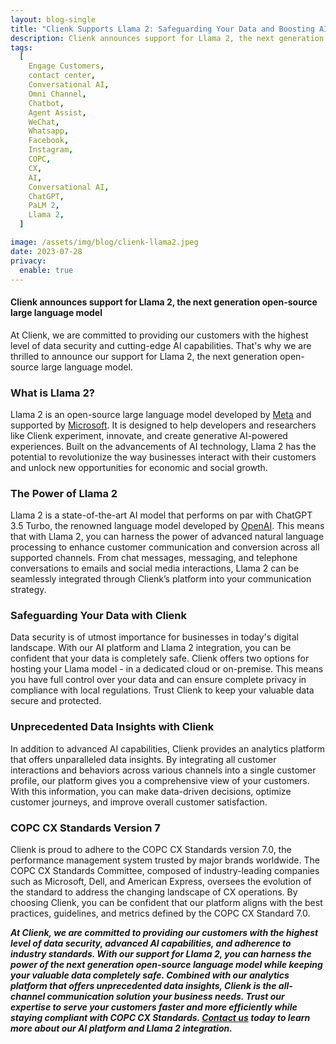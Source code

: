```yaml
---
layout: blog-single
title: "Clienk Supports Llama 2: Safeguarding Your Data and Boosting AI Capabilities"
description: Clienk announces support for Llama 2, the next generation open-source large language model
tags:
  [
    Engage Customers,
    contact center,
    Conversational AI,
    Omni Channel,
    Chatbot,
    Agent Assist,
    WeChat,
    Whatsapp,
    Facebook,
    Instagram,
    COPC,
    CX,
    AI,
    Conversational AI,
    ChatGPT,
    PaLM 2,
    Llama 2,
  ]

image: /assets/img/blog/clienk-llama2.jpeg
date: 2023-07-28
privacy:
  enable: true
---
```


#### Clienk announces support for Llama 2, the next generation open-source large language model


At Clienk, we are committed to providing our customers with the highest level of data security and cutting-edge AI capabilities. That's why we are thrilled to announce our support for Llama 2, the next generation open-source large language model. 

### What is Llama 2?
Llama 2 is an open-source large language model developed by [Meta](https://meta.org/) and supported by [Microsoft](https://www.micosoft.com/). It is designed to help developers and researchers like Clienk experiment, innovate, and create generative AI-powered experiences. Built on the advancements of AI technology, Llama 2 has the potential to revolutionize the way businesses interact with their customers and unlock new opportunities for economic and social growth.

### The Power of Llama 2
Llama 2 is a state-of-the-art AI model that performs on par with ChatGPT 3.5 Turbo, the renowned language model developed by [OpenAI](https://www.openai.com). This means that with Llama 2, you can harness the power of advanced natural language processing to enhance customer communication and conversion across all supported channels. From chat messages, messaging, and telephone conversations to emails and social media interactions, Llama 2 can be seamlessly integrated through Clienk’s platform into your communication strategy.

### Safeguarding Your Data with Clienk
Data security is of utmost importance for businesses in today's digital landscape. With our AI platform and Llama 2 integration, you can be confident that your data is completely safe. Clienk offers two options for hosting your Llama model - in a dedicated cloud or on-premise. This means you have full control over your data and can ensure complete privacy in compliance with local regulations. Trust Clienk to keep your valuable data secure and protected.

### Unprecedented Data Insights with Clienk
In addition to advanced AI capabilities, Clienk provides an analytics platform that offers unparalleled data insights. By integrating all customer interactions and behaviors across various channels into a single customer profile, our platform gives you a comprehensive view of your customers. With this information, you can make data-driven decisions, optimize customer journeys, and improve overall customer satisfaction.

### COPC CX Standards Version 7
Clienk is proud to adhere to the COPC CX Standards version 7.0, the performance management system trusted by major brands worldwide. The COPC CX Standards Committee, composed of industry-leading companies such as Microsoft, Dell, and American Express, oversees the evolution of the standard to address the changing landscape of CX operations. By choosing Clienk, you can be confident that our platform aligns with the best practices, guidelines, and metrics defined by the COPC CX Standard 7.0.

***At Clienk, we are committed to providing our customers with the highest level of data security, advanced AI capabilities, and adherence to industry standards. With our support for Llama 2, you can harness the power of the next generation open-source language model while keeping your valuable data completely safe. Combined with our analytics platform that offers unprecedented data insights, Clienk is the all-channel communication solution your business needs. Trust our expertise to serve your customers faster and more efficiently while staying compliant with COPC CX Standards. [Contact us](/contact-us/) today to learn more about our AI platform and Llama 2 integration.***
